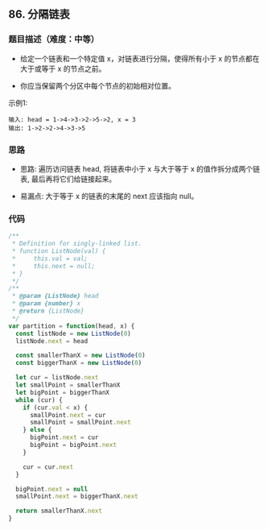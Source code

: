 ## 86. 分隔链表

### 题目描述（难度：中等）
+ 给定一个链表和一个特定值 x，对链表进行分隔，使得所有小于 x 的节点都在大于或等于 x 的节点之前。

+ 你应当保留两个分区中每个节点的初始相对位置。

示例1:
```
输入: head = 1->4->3->2->5->2, x = 3
输出: 1->2->2->4->3->5
```

### 思路
+ 思路: 遍历访问链表 head, 将链表中小于 x 与大于等于 x 的值作拆分成两个链表, 最后再将它们给链接起来。

+ 易漏点: 大于等于 x 的链表的末尾的 next 应该指向 null。


### 代码

```javascript
/**
 * Definition for singly-linked list.
 * function ListNode(val) {
 *     this.val = val;
 *     this.next = null;
 * }
 */
/**
 * @param {ListNode} head
 * @param {number} x
 * @return {ListNode}
 */
var partition = function(head, x) {
  const listNode = new ListNode(0)
  listNode.next = head

  const smallerThanX = new ListNode(0)
  const biggerThanX = new ListNode(0)

  let cur = listNode.next
  let smallPoint = smallerThanX
  let bigPoint = biggerThanX
  while (cur) {
    if (cur.val < x) {
      smallPoint.next = cur
      smallPoint = smallPoint.next
    } else {
      bigPoint.next = cur
      bigPoint = bigPoint.next
    }

    cur = cur.next
  }

  bigPoint.next = null
  smallPoint.next = biggerThanX.next

  return smallerThanX.next
}
```

